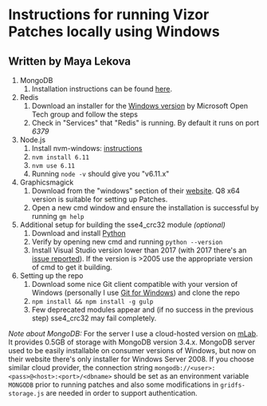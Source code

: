 # Instructions for running Vizor Patches locally using Windows
## Written by Maya Lekova

1. MongoDB
	1. Installation instructions can be found [here](https://docs.mongodb.com/manual/tutorial/install-mongodb-on-windows/).
1. Redis
	1. Download an installer for the [Windows version](https://github.com/MicrosoftArchive/redis) by Microsoft Open Tech group and follow the steps
	1. Check in "Services" that "Redis" is running. By default it runs on port *6379*
1. Node.js
	1. Install nvm-windows: [instructions](https://github.com/coreybutler/nvm-windows#node-version-manager-nvm-for-windows)
	1. `nvm install 6.11`
	1. `nvm use 6.11`
	1. Running `node -v` should give you "v6.11.x"
1. Graphicsmagick
	1. Download from the "windows" section of their [website](http://www.graphicsmagick.org/download.html). Q8 x64 version is suitable for setting up Patches.
	1. Open a new cmd window and ensure the installation is successful by running `gm help`
1. Additional setup for building the sse4_crc32 module *(optional)*
	1. Download and install [Python](https://www.python.org/downloads/release/python-2714/)
	1. Verify by opening new cmd and running `python --version`
	1. Install Visual Studio version lower than 2017 (with 2017 there's an [issue reported](https://github.com/anandsuresh/sse4_crc32/issues/65)). If the version is >2005 use the appropriate version of cmd to get it building.
1. Setting up the repo
	1. Download some nice Git client compatible with your version of Windows (personally I use [Git for Windows](http://gitforwindows.org/)) and clone the repo
	1. `npm install && npm install -g gulp`
	1. Few deprecated modules appear and (if no success in the previous step) sse4_crc32 may fail completely.

*Note about MongoDB:* For the server I use a cloud-hosted version on [mLab](https://mlab.com/). It provides 0.5GB of storage with MongoDB version 3.4.x. MongoDB server used to be easily installable on consumer versions of Windows, but now on their website there's only installer for Windows Server 2008. If you choose similar cloud provider, the connection string `mongodb://<user>:<pass>@<host>:<port>/<dbname>` should be set as an environment variable `MONGODB` prior to running patches and also some modifications in `gridfs-storage.js` are needed in order to support authentication.
